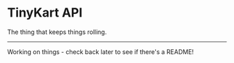 # TinyKart API
The thing that keeps things rolling.

---

Working on things - check back later to see if there's a README!
